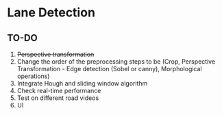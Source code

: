 # **Lane Detection**

## TO-DO
1. ~~Perspective transformation~~
2. Change the order of the preprocessing steps to be (Crop, Perspective Transformation - Edge detection (Sobel or canny), Morphological operations)
3. Integrate Hough and sliding window algorithm
4. Check real-time performance
5. Test on different road videos
6. UI
